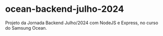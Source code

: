 # ocean-backend-julho-2024
Projeto da Jornada Backend Julho/2024 com NodeJS e Express, no curso do Samsung Ocean.
